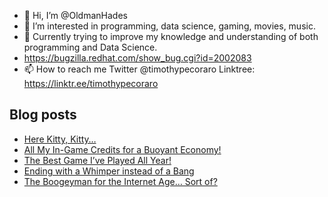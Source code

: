 - 👋 Hi, I’m @OldmanHades
- 👀 I’m interested in programming, data science, gaming, movies, music.
- 🌱 Currently trying to improve my knowledge and understanding of both programming and Data Science.
- https://bugzilla.redhat.com/show_bug.cgi?id=2002083
- 📫 How to reach me Twitter @timothypecoraro
Linktree: https://linktr.ee/timothypecoraro

## Blog posts
<!-- BLOG-POST-LIST:START -->
- [Here Kitty, Kitty…](https://medium.com/@timothypecoraro/here-kitty-kitty-43e2925463d2?source=rss-5097f5c9b801------2)
- [All My In-Game Credits for a Buoyant Economy!](https://medium.com/@timothypecoraro/all-my-in-game-credits-for-a-buoyant-economy-548f05b2c48c?source=rss-5097f5c9b801------2)
- [The Best Game I’ve Played All Year!](https://medium.com/@timothypecoraro/the-best-game-ive-played-all-year-987c6a109afa?source=rss-5097f5c9b801------2)
- [Ending with a Whimper instead of a Bang](https://medium.com/@timothypecoraro/ending-with-a-whimper-instead-of-a-bang-bdda983b1481?source=rss-5097f5c9b801------2)
- [The Boogeyman for the Internet Age… Sort of?](https://medium.com/@timothypecoraro/the-boogeyman-for-the-internet-age-sort-of-4a80da4f7143?source=rss-5097f5c9b801------2)
<!-- BLOG-POST-LIST:END -->
